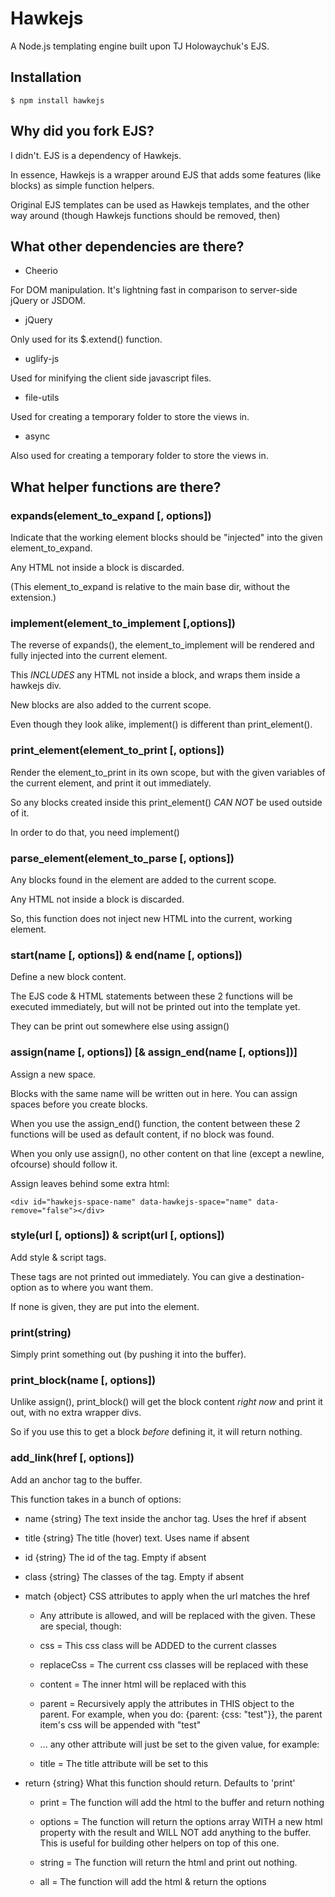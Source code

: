 # Hawkejs
A Node.js templating engine built upon TJ Holowaychuk's EJS.

## Installation

    $ npm install hawkejs

## Why did you fork EJS?

I didn't. EJS is a dependency of Hawkejs.

In essence, Hawkejs is a wrapper around EJS that adds some features (like blocks) as simple function helpers.

Original EJS templates can be used as Hawkejs templates, and the other way around (though Hawkejs functions should be removed, then)

## What other dependencies are there?

* Cheerio

For DOM manipulation. It's lightning fast in comparison to server-side jQuery or JSDOM.

* jQuery

Only used for its $.extend() function.

* uglify-js

Used for minifying the client side javascript files.

* file-utils

Used for creating a temporary folder to store the views in.

* async

Also used for creating a temporary folder to store the views in.

## What helper functions are there?

### expands(element_to_expand [, options])

Indicate that the working element blocks should be "injected" into the given element_to_expand.

Any HTML not inside a block is discarded.

(This element_to_expand is relative to the main base dir, without the extension.)

### implement(element_to_implement [,options])

The reverse of expands(), the element_to_implement will be rendered and fully injected into the current element.

This *INCLUDES* any HTML not inside a block, and wraps them inside a hawkejs div.

New blocks are also added to the current scope.

Even though they look alike, implement() is different than print_element().

### print_element(element_to_print [, options])

Render the element_to_print in its own scope, but with the given variables of the current element, and print it out immediately.

So any blocks created inside this print_element() *CAN NOT* be used outside of it.

In order to do that, you need implement()

### parse_element(element_to_parse [, options])

Any blocks found in the element are added to the current scope.

Any HTML not inside a block is discarded.

So, this function does not inject new HTML into the current, working element.

### start(name [, options]) & end(name [, options])

Define a new block content.

The EJS code & HTML statements between these 2 functions will be executed immediately, but will not be printed out into the template yet.

They can be print out somewhere else using assign()

### assign(name [, options]) [& assign_end(name [, options])]

Assign a new space.

Blocks with the same name will be written out in here. You can assign spaces before you create blocks.

When you use the assign_end() function, the content between these 2 functions will be used as default content, if no block was found.

When you only use assign(), no other content on that line (except a newline, ofcourse) should follow it.

Assign leaves behind some extra html:

    <div id="hawkejs-space-name" data-hawkejs-space="name" data-remove="false"></div>

### style(url [, options]) & script(url [, options])

Add style & script tags.

These tags are not printed out immediately.
You can give a destination-option as to where you want them.

If none is given, they are put into the <head> element.

### print(string)

Simply print something out (by pushing it into the buffer).

### print_block(name [, options])

Unlike assign(), print_block() will get the block content *right now* and print it out, with no extra wrapper divs.

So if you use this to get a block *before* defining it, it will return nothing.

### add_link(href [, options])

Add an anchor tag to the buffer.

This function takes in a bunch of options:

* name    {string}   The text inside the anchor tag. Uses the href if absent
* title   {string}   The title (hover) text. Uses name if absent
* id      {string}   The id of the tag. Empty if absent
* class   {string}   The classes of the tag. Empty if absent
* match   {object}   CSS attributes to apply when the url matches the href

	- Any attribute is allowed, and will be replaced with the given. These are special, though:

	- css        =    This css class will be ADDED to the current classes
	
	- replaceCss =    The current css classes will be replaced with these
	
	- content    =    The inner html will be replaced with this
	
	- parent     =    Recursively apply the attributes in THIS object to the parent. For example, when you do: {parent: {css: "test"}}, the parent item's css will be appended with "test"
	
	- ... any other attribute will just be set to the given value, for example:
	
	- title      =    The title attribute will be set to this
	


* return  {string}   What this function should return. Defaults to 'print'

	- print   = The function will add the html to the buffer and return nothing

	- options = The function will return the options array WITH a new html property with the result and WILL NOT add anything to the buffer. This is useful for building other helpers on top of this one.

	- string  = The function will return the html and print out nothing.

	- all     = The function will add the html & return the options
	
